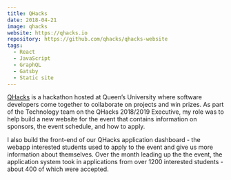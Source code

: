 ```yaml
---
title: QHacks
date: 2018-04-21
image: qhacks
website: https://qhacks.io
repository: https://github.com/qhacks/qhacks-website
tags:
  - React
  - JavaScript
  - GraphQL
  - Gatsby
  - Static site
---
```


[QHacks](https://qhacks.io) is a hackathon hosted at Queen’s University where software developers come together to collaborate on projects and win prizes. As part of the Technology team on the QHacks 2018/2019 Executive, my role was to help build a new website for the event that contains information on sponsors, the event schedule, and how to apply.

I also build the front-end of our QHacks application dashboard - the webapp interested students used to apply to the event and give us more information about themselves. Over the month leading up the the event, the application system took in applications from over 1200 interested students - about 400 of which were accepted.
